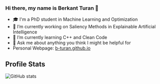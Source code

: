 ### Hi there, my name is Berkant Turan 👋
- 🎓 I'm a PhD student in Machine Learning and Optimization
- 🔭 I’m currently working on Saliency Methods in Explainable Artificial Intelligence
- 🌱 I’m currently learning C++ and Clean Code
- 💬 Ask me about anything you think I might be helpful for 
- Personal Webpage: [b-turan.github.io](https://b-turan.github.io/)
## Profile Stats
![GitHub stats](https://github-readme-stats.vercel.app/api?username=b-turan&count_private=true&show_icons=true&theme=nightowl)
